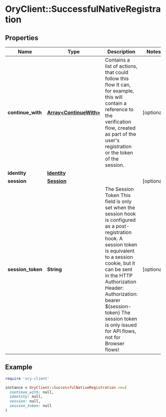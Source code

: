 # OryClient::SuccessfulNativeRegistration

## Properties

| Name | Type | Description | Notes |
| ---- | ---- | ----------- | ----- |
| **continue_with** | [**Array&lt;ContinueWith&gt;**](ContinueWith.md) | Contains a list of actions, that could follow this flow  It can, for example, this will contain a reference to the verification flow, created as part of the user&#39;s registration or the token of the session. | [optional] |
| **identity** | [**Identity**](Identity.md) |  |  |
| **session** | [**Session**](Session.md) |  | [optional] |
| **session_token** | **String** | The Session Token  This field is only set when the session hook is configured as a post-registration hook.  A session token is equivalent to a session cookie, but it can be sent in the HTTP Authorization Header:  Authorization: bearer ${session-token}  The session token is only issued for API flows, not for Browser flows! | [optional] |

## Example

```ruby
require 'ory-client'

instance = OryClient::SuccessfulNativeRegistration.new(
  continue_with: null,
  identity: null,
  session: null,
  session_token: null
)
```

